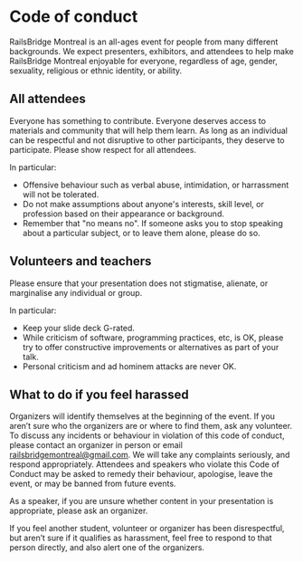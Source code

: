 # Code of conduct

RailsBridge Montreal is an all-ages event for people from many different backgrounds. We expect presenters, exhibitors, and attendees to help make RailsBridge Montreal enjoyable for everyone, regardless of age, gender, sexuality, religious or ethnic identity, or ability.

## All attendees
Everyone has something to contribute. Everyone deserves access to materials and community that will help them learn. As long as an individual can be respectful and not disruptive to other participants, they deserve to participate. Please show respect for all attendees.

In particular:

- Offensive behaviour such as verbal abuse, intimidation, or harrassment will not be tolerated.
- Do not make assumptions about anyone's interests, skill level, or profession based on their appearance or background.
- Remember that "no means no". If someone asks you to stop speaking about a particular subject, or to leave them alone, please do so.

## Volunteers and teachers

Please ensure that your presentation does not stigmatise, alienate, or marginalise any individual or group.

In particular:
- Keep your slide deck G-rated.
- While criticism of software, programming practices, etc, is OK, please try to offer constructive improvements or alternatives as part of your talk.
- Personal criticism and ad hominem attacks are never OK.

## What to do if you feel harassed

Organizers will identify themselves at the beginning of the event. If you aren’t sure who the organizers are or where to find them, ask any volunteer. To discuss any incidents or behaviour in violation of this code of conduct, please contact an organizer in person or email railsbridgemontreal@gmail.com. We will take any complaints seriously, and respond appropriately. Attendees and speakers who violate this Code of Conduct may be asked to remedy their behaviour, apologise, leave the event, or may be banned from future events.

As a speaker, if you are unsure whether content in your presentation is appropriate, please ask an organizer.

If you feel another student, volunteer or organizer has been disrespectful, but aren’t sure if it qualifies as harassment, feel free to respond to that person directly, and also alert one of the organizers.

